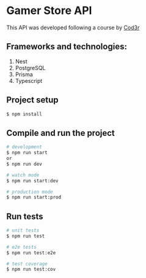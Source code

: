 # Gamer Store API
This API was developed following a course by [Cod3r](https://www.cod3r.com.br/) 
## Frameworks and technologies:
1. Nest
2. PostgreSQL
3. Prisma
4. Typescript

## Project setup

```bash
$ npm install
```

## Compile and run the project

```bash
# development
$ npm run start
or
$ npm run dev

# watch mode
$ npm run start:dev

# production mode
$ npm run start:prod
```

## Run tests

```bash
# unit tests
$ npm run test

# e2e tests
$ npm run test:e2e

# test coverage
$ npm run test:cov
```


